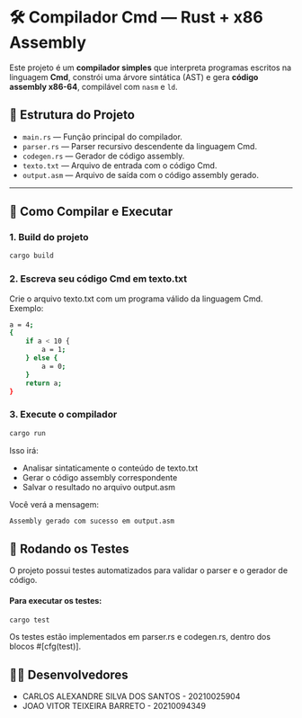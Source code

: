# 🛠️ Compilador Cmd — Rust + x86 Assembly

Este projeto é um **compilador simples** que interpreta programas escritos na linguagem **Cmd**, constrói uma árvore sintática (AST) e gera **código assembly x86-64**, compilável com `nasm` e `ld`.

## 📁 Estrutura do Projeto

- `main.rs` — Função principal do compilador.
- `parser.rs` — Parser recursivo descendente da linguagem Cmd.
- `codegen.rs` — Gerador de código assembly.
- `texto.txt` — Arquivo de entrada com o código Cmd.
- `output.asm` — Arquivo de saída com o código assembly gerado.

---

## 🚀 Como Compilar e Executar

### 1. Build do projeto

```bash
cargo build
```

### 2. Escreva seu código Cmd em **texto.txt**
Crie o arquivo texto.txt com um programa válido da linguagem Cmd. Exemplo:

```bash
a = 4;
{
    if a < 10 {
        a = 1;
    } else {
        a = 0;
    }
    return a;
}
```

### 3. Execute o compilador

```bash
cargo run
```

Isso irá:

- Analisar sintaticamente o conteúdo de texto.txt
- Gerar o código assembly correspondente
- Salvar o resultado no arquivo output.asm

Você verá a mensagem:

```bash
Assembly gerado com sucesso em output.asm
```

## 🧪 Rodando os Testes
O projeto possui testes automatizados para validar o parser e o gerador de código.
#### Para executar os testes:

```bash
cargo test
```

Os testes estão implementados em parser.rs e codegen.rs, dentro dos blocos #[cfg(test)].

## 👨‍💻 Desenvolvedores ##

- CARLOS ALEXANDRE SILVA DOS SANTOS - 20210025904
- JOAO VITOR TEIXEIRA BARRETO - 20210094349

